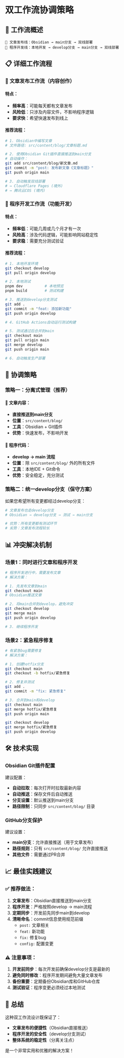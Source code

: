 # 双工作流协调策略

## 🎯 工作流概述

```
📝 文章发布线：Obsidian → main分支 → 双线部署
🔧 程序开发线：本地开发 → develop分支 → main分支 → 双线部署
```

## 📋 详细工作流程

### 📝 **文章发布工作流**（内容创作）

#### 特点：
- **频率高**：可能每天都有文章发布
- **风险低**：只涉及内容文件，不影响程序逻辑
- **要求快**：希望快速发布到线上

#### 推荐流程：
```bash
# 1. Obsidian中编写文章
# 文件路径: src/content/blog/文章标题.md

# 2. 使用Obsidian Git插件直接推送到main分支
# 自动操作：
git add src/content/blog/新文章.md
git commit -m "post: 发布新文章《文章标题》"
git push origin main

# 3. 自动触发双线部署
# → Cloudflare Pages (境外)
# → 腾讯云COS (境内)
```

### 🔧 **程序开发工作流**（功能开发）

#### 特点：
- **频率低**：可能几周或几个月才有一次
- **风险高**：涉及代码逻辑，可能影响网站稳定性
- **要求稳**：需要充分测试验证

#### 推荐流程：
```bash
# 1. 本地开发环境
git checkout develop
git pull origin develop

# 2. 本地测试
pnpm dev          # 本地预览
pnpm build        # 测试构建

# 3. 推送到develop分支测试
git add .
git commit -m "feat: 添加新功能"
git push origin develop

# 4. GitHub Actions自动运行测试构建

# 5. 测试通过后合并到main
git checkout main
git pull origin main
git merge develop
git push origin main

# 6. 自动触发生产部署
```

## 🚀 **协调策略**

### 策略一：分离式管理（推荐）

#### 📝 **文章内容**：
- **直接推送到main分支**
- **位置**：`src/content/blog/`
- **工具**：Obsidian + Git插件
- **优势**：快速发布，不影响开发

#### 🔧 **程序代码**：
- **develop → main 流程**
- **位置**：除 `src/content/blog/` 外的所有文件
- **工具**：本地IDE + Git命令
- **优势**：安全稳定，充分测试

### 策略二：统一develop分支（保守方案）

如果您希望所有变更都经过develop分支：

```bash
# 文章发布也走develop分支
# Obsidian → develop分支 → 测试 → main分支

# 优势：所有变更都有测试环节
# 劣势：文章发布流程较长
```

## 📊 **冲突解决机制**

### 场景1：同时进行文章和程序开发

```bash
# 程序开发进行中，需要发布文章
# 解决方案：

# 1. 先发布文章到main
git checkout main
# Obsidian推送文章

# 2. 将main合并到develop，避免冲突
git checkout develop
git merge main
git push origin develop

# 3. 继续程序开发
```

### 场景2：紧急程序修复

```bash
# 有紧急bug需要修复
# 解决方案：

# 1. 创建hotfix分支
git checkout main
git checkout -b hotfix/紧急修复

# 2. 修复并测试
git add .
git commit -m "fix: 紧急修复"

# 3. 合并到main和develop
git checkout main
git merge hotfix/紧急修复
git push origin main

git checkout develop  
git merge hotfix/紧急修复
git push origin develop
```

## 🛠️ **技术实现**

### Obsidian Git插件配置

建议配置：
- **自动拉取**：每次打开时拉取最新内容
- **自动推送**：保存文件后自动推送
- **分支设置**：默认推送到main分支
- **路径限制**：只同步 `src/content/blog/` 目录

### GitHub分支保护

建议设置：
- **main分支**：允许直接推送（用于文章发布）
- **路径规则**：只有 `src/content/blog/` 允许直接推送
- **其他文件**：需要通过PR合并

## 📈 **最佳实践建议**

### ✅ **推荐做法**：

1. **文章发布**：Obsidian直接推送到main分支
2. **程序开发**：严格按照develop → main流程
3. **定期同步**：开发前先同步main到develop
4. **清晰命名**：commit信息使用规范前缀
   - `post:` 文章相关
   - `feat:` 新功能
   - `fix:` 修复bug
   - `config:` 配置变更

### ⚠️ **注意事项**：

1. **开发前同步**：每次开发前确保develop分支是最新的
2. **避免同时修改**：程序开发期间避免大量文章发布
3. **备份重要**：定期备份Obsidian库和GitHub仓库
4. **测试验证**：程序变更必须经过本地测试

## 🎉 **总结**

这种双工作流设计既保证了：
- **文章发布的便捷性**（Obsidian直接推送）
- **程序开发的安全性**（develop分支测试）
- **整体系统的稳定性**（分离关注点）

是一个非常实用和优雅的解决方案！ 